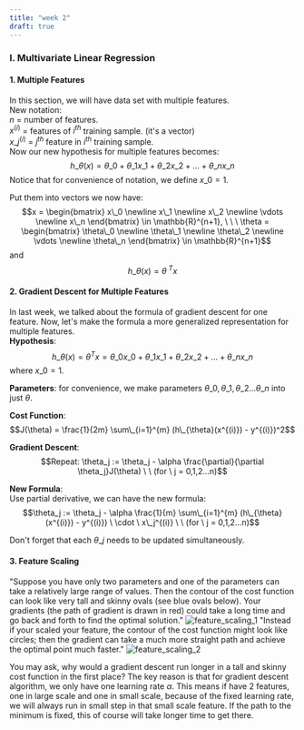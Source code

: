 ```yaml
---
title: "week 2"
draft: true
---
```

### I. Multivariate Linear Regression
#### 1. Multiple Features
In this section, we will have data set with multiple features. <br>
New notation: <br>
$n$ = number of features. <br>
$x^{(i)}$ = features of $i^{th}$ training sample. (it's a vector)<br>
$x\_j^{(i)}$ =  $j^{th}$ feature in $i^{th}$ training sample. <br>
Now our new hypothesis for multiple features becomes:
$$h\_\theta(x) = \theta\_0 + \theta\_1 x\_1 + \theta\_2 x\_2 + ... + \theta\_n x\_n$$
Notice that for convenience of notation, we define $x\_0 = 1$. 

Put them into vectors we now have:
$$x = \begin{bmatrix} x\_0 \newline x\_1 \newline x\_2 \newline \vdots \newline x\_n \end{bmatrix} \in \mathbb{R}^{n+1}, \ \ \
\theta = \begin{bmatrix} \theta\_0 \newline \theta\_1 \newline \theta\_2 \newline \vdots \newline \theta\_n \end{bmatrix} \in \mathbb{R}^{n+1}$$
and
$$h\_\theta (x) = \theta^{\ T} x$$

#### 2. Gradient Descent for Multiple Features
In last week, we talked about the formula of gradient descent for one feature. Now, let's make the formula a more generalized representation for
multiple features. <br>
**Hypothesis**:
$$h\_\theta (x) = \theta^T x = \theta\_0 x\_0 + \theta\_1 x\_1 + \theta\_2 x\_2 + ... + \theta\_n x\_n$$
where $x\_0 = 1$.

**Parameters**: for convenience, we make parameters $\theta\_0, \theta\_1, \theta\_2 ... \theta\_n$ into just $\theta$.

**Cost Function**:
$$J(\theta) = \frac{1}{2m} \sum\_{i=1}^{m} (h\_{\theta}(x^{(i)}) - y^{(i)})^2$$

**Gradient Descent**:
$$Repeat: \theta_j := \theta_j - \alpha \frac{\partial}{\partial \theta_j}J(\theta) \ \  (for \  j = 0,1,2...n)$$

**New Formula**:<br>
Use partial derivative, we can have the new formula:
$$\theta_j := \theta_j - \alpha \frac{1}{m} \sum\_{i=1}^{m} (h\_{\theta}(x^{(i)}) - y^{(i)}) \ \cdot \ x\_j^{(i)} \ \  (for \  j = 0,1,2...n)$$

Don't forget that each $\theta\_j$ needs to be updated simultaneously.

#### 3. Feature Scaling
"Suppose you have only two parameters and one of the parameters can take a relatively large range of values. 
Then the contour of the cost function can look like very tall and skinny ovals (see blue ovals below). 
Your gradients (the path of gradient is drawn in red) could take a long time and go back and forth to find 
the optimal solution."
![feature_scaling_1](https://user-images.githubusercontent.com/25803108/32150269-e61549e2-bccd-11e7-98a1-e384a58ebba3.png)
"Instead if your scaled your feature, the contour of the cost function might look like circles; then the gradient 
can take a much more straight path and achieve the optimal point much faster."
![feature_scaling_2](https://user-images.githubusercontent.com/25803108/32150270-ea7cc834-bccd-11e7-998a-5f9d033e1374.png)

You may ask, why would a gradient descent run longer in a tall and skinny cost function in the first place? The key reason is that for gradient
descent algorithm, we only have one learning rate $\alpha$. This means if have 2 features, one in large scale and one in small scale,
because of the fixed learning rate, we will always run in small step in that small scale feature. If the path to the minimum is fixed,
this of course will take longer time to get there.







